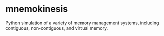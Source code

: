 # mnemokinesis
Python simulation of a variety of memory management systems, including contiguous, non-contiguous, and virtual memory.
